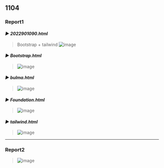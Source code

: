 ## 1104
### Report1
#### *▶ 2022901090.html* 
> Bootstrap + tailwind
> ![image](https://github.com/user-attachments/assets/db5f17de-10f8-4d53-b147-1402d2aca2a6)

#### *▶ Bootstrap.html* 
>
> ![image](https://github.com/user-attachments/assets/bd9c33aa-8202-4577-b08c-28753c1f71e4)

#### *▶ bulma.html* 
>
> ![image](https://github.com/user-attachments/assets/8f20dd96-b2e5-4e53-b615-e96843891fca)

#### *▶ Foundation.html* 
>
> ![image](https://github.com/user-attachments/assets/9fdc7f7e-4f4b-4bf5-9d53-b76bb8cec415)

#### *▶ tailwind.html* 
> 
> ![image](https://github.com/user-attachments/assets/c7e6defe-7a76-4711-9f42-17cc4cbe7962)
---------------------------
### Report2
>
>  ![image](https://github.com/user-attachments/assets/67f46623-a40b-451e-9ed5-037f9fc54590)
